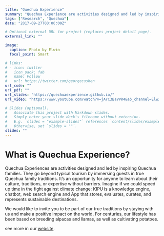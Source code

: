 ```yaml
---
title: "Quechua Experience"
summary: "Quechua Experience are activities designed and led by inspiring Quechua families. They go beyond typical tourism by immersing guests in true Quechua family traditions. It’s an opportunity for anyone to learn about their culture, traditions, or expertise without barriers."
tags: ["Research", "Quechua"]
date: "2017-09-27T00:00:00Z"

# Optional external URL for project (replaces project detail page).
external_link: ""

image:
  caption: Photo by Elwin
  focal_point: Smart

# links:
# - icon: twitter
#   icon_pack: fab
#   name: Follow
#   url: https://twitter.com/georgecushen
url_code: ""
url_pdf: ""
url_slides: "https://quechuaexperience.github.io/"
url_video: "https://www.youtube.com/watch?v=jAYC3BaVVR4&ab_channel=ElwinHuaman"

# Slides (optional).
#   Associate this project with Markdown slides.
#   Simply enter your slide deck's filename without extension.
#   E.g. `slides = "example-slides"` references `content/slides/example-slides.md`.
#   Otherwise, set `slides = ""`.
slides: ""
---
```


# What is Quechua Experience?

Quechua Experiences are activities designed and led by inspiring Quechua families. They go beyond typical tourism by immersing guests in true Quechua family traditions. It’s an opportunity for anyone to learn about their culture, traditions, or expertise without barriers.
Imagine if we could speed up time in the fight against climate change:
KIPU is a knowledge engine, chatbot, web search engine and App that stores, evaluates, curates, and represents sustainable destinations.

We would like to invite you to be part of our true traditions by staying with us and make a positive impact on the world. For centuries, our lifestyle has been based on breeding alpacas and llamas, as well as cultivating potatoes.

see more in our [website](https://quechuaexperience.github.io/).
